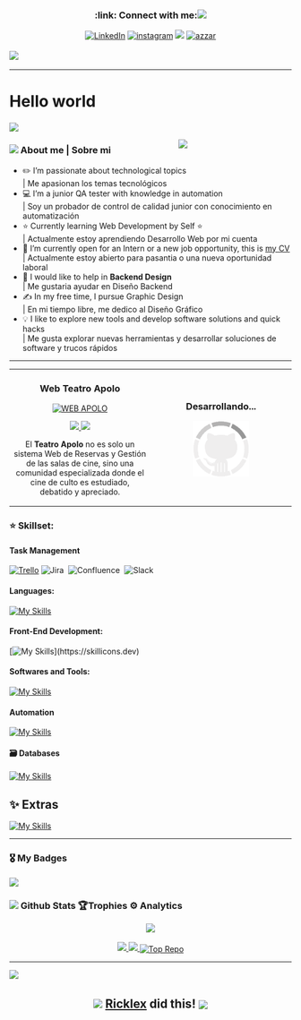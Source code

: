 <h3 align="center"> :link: Connect with me:<img src="https://media.giphy.com/media/hvRJCLFzcasrR4ia7z/giphy.gif" width="35"></h3>

<p align = "center">
<a href="https://www.linkedin.com/in/rick4lex/" target="_blank"><img src="https://img.shields.io/badge/LinkedIn-0077B5?style=for-the-badge&logo=linkedin&logoColor=white" alt="LinkedIn"></a>
<a href="https://www.instagram.com/_cfbrand/" target="_blank"> <img src=https://img.shields.io/badge/instagram-%ff5851db.svg?color=C13584&style=for-the-badge&logo=instagram&logoColor=white alt=instagram style="margin-bottom: 5px;" /></a>
<a href="mailto:cfb.dig@gmail.com"><img src="https://img.shields.io/badge/Gmail-D14836?style=for-the-badge&logo=gmail&logoColor=white"/></a>
<a href="https://wa.me/+573157513325" target="blank"><img src="https://img.shields.io/badge/whatsapp-4B7F1.svg?style=for-the-badge&logo=whatsapp&logoColor=white"
alt="azzar" ></a>  
  </p>

<img src="https://res.cloudinary.com/dyeppbrfl/image/upload/v1732003283/JPG_sEPT_banner_dila8f.jpg">


<hr/>

# Hello world 
<p align="left">
  <a href="https://github.com/DenverCoder1/readme-typing-svg">
    <img src="https://readme-typing-svg.herokuapp.com?font=Time+New+Roman&color=red&size=25&center=true&vCenter=true&width=700&height=100&lines=Hey%2C+I+am+Ricklex;Welcome+to+My+GitHub+Profile,;I+am+Tester,;Manual+and+Automated+Tests,;UX/UI+Fundamentals,;Design+Test+Cases,;QA+Lead,;Music+and+Programming+Lover,;Active+Learner/Researcher,;Love+to+learn+new+stuffs..<3" align="center">
  </a>
</p>
<div>
  <img align="right" width="40%" src="https://res.cloudinary.com/dyeppbrfl/image/upload/v1731995689/export202402021147547250_yxabdo.png">
</div>

### <img src="https://emojis.slackmojis.com/emojis/images/1531849430/4246/blob-sunglasses.gif?1531849430" width="30"/> About me | Sobre mi

- ✏️ I’m passionate about technological topics
<br>     | Me apasionan los temas tecnológicos
- 💻 I’m a junior QA tester with knowledge in automation
<br>     | Soy un probador de control de calidad junior con conocimiento en automatización 
- ⭐ Currently learning Web Development by Self ⭐
<br>     | Actualmente estoy aprendiendo Desarrollo Web por mi cuenta
- 🎥 I’m currently open for an Intern or a new job opportunity, this is [my CV](https://rick4lex.github.io/cv/)
<br>     | Actualmente estoy abierto para pasantia o una nueva oportunidad laboral
- 🤝 I would like to help in **Backend Design**
<br>     | Me gustaria ayudar en Diseño Backend
- ✍️ In my free time, I pursue Graphic Design
<br>     | En mi tiempo libre, me dedico al Diseño Gráfico
- 💡 I like to explore new tools and develop software solutions and quick hacks
<br>     | Me gusta explorar nuevas herramientas y desarrollar soluciones de software y trucos rápidos

<hr/>


<table>
<tr>
<td width="50%">
<h3 align="center">Web Teatro Apolo</h3>
<div align="center">
<a href="/" target="_blank"><img src="https://res.cloudinary.com/dyeppbrfl/image/upload/v1734389602/MINDHUB_BROTHER_BANK_Copy_wytdgu.jpg" width="400" alt="WEB APOLO"></a>
<p>
<a href="https://github.com/Rick4lex/RESERVA-EN-UNA-SALA-DE-CINE.git" target="_blank">
<img src="https://img.shields.io/badge/Repositorio-ff9?style=for-the-badge&logo=github&logoColor=FFFFFF&color=0b5394">
</a>
<a href="/" target="_blank">
<img src="https://img.shields.io/badge/-Flujo-green?style=for-the-badge&color=7761d3">
</a>
</p>
<p>El <strong>Teatro Apolo</strong> no es solo un sistema Web de Reservas y Gestión de las salas de cine, sino una comunidad especializada donde el cine de culto es estudiado, debatido y apreciado.</p>
</div>
                                                                                      
</td>       

<td width="50%">
<h3 align="center">Desarrollando...</h3>
<div align="center">
<a href="/"><img src="https://raw.githubusercontent.com/AhmedFathyDev/AhmedFathyDev/main/GitHub.gif" width="100" alt="Cargando..."></a>
<p>

</p>
<p> <strong></strong> </p>
</div>
                                                                                      
</td>  
</table>         


### :star: Skillset:

#### **Task Management**
<a href="#"><img alt="Trello" src="https://img.shields.io/badge/Trello-0052CC?style=for-the-badge&logo=trello&logoColor=white"></a>
![Jira](https://img.shields.io/badge/jira-%230A0FFF.svg?style=for-the-badge&logo=jira&logoColor=white)&nbsp;
![Confluence](https://img.shields.io/badge/confluence-%23172BF4.svg?style=for-the-badge&logo=confluence&logoColor=white)&nbsp;
![Slack](https://img.shields.io/badge/Slack-4A154B?style=for-the-badge&logo=slack&logoColor=white)&nbsp;

#### **Languages**:
[![My Skills](https://skillicons.dev/icons?i=py)](https://skillicons.dev)
#### **Front-End Development**:
[![My Skills](https://skillicons.dev/icons?i=html,css,javascript,)](https://skillicons.dev)
#### **Softwares and Tools**:
[![My Skills](https://skillicons.dev/icons?i=git,github,vscode,postman,windows)](https://skillicons.dev)
#### **Automation**
[![My Skills](https://skillicons.dev/icons?i=selenium)](https://skillicons.dev)
#### 🗃 **Databases**
[![My Skills](https://skillicons.dev/icons?i=mongodb,postgres)](https://skillicons.dev)

## ✨ Extras
[![My Skills](https://skillicons.dev/icons?i=discord,ai,figma,gmail,obsidian)](https://skillicons.dev)

<hr/>

### 🎖 My Badges
<a href="https://www.acreditta.com/credential/96162d03-a14b-403c-a391-916bb09e4591?utm_source=linkedin_profile&resource_type=badge&resource=96162d03-a14b-403c-a391-916bb09e4591"><img src="https://acreditta-rutas-prod.s3.amazonaws.com/media/public/badge_templates/images/1894_badge_template_100287f6-dcb4-4aee-a225-9806ee419458/original.png" align="center" width = 300px></a>


### <picture> <img src = "https://github.com/7oSkaaa/7oSkaaa/blob/main/Images/Statistics.gif?raw=true" width = 30px>  </picture> Github Stats 🏆Trophies ⚙️ Analytics

<p align="center">
<img src="https://github-profile-trophy.vercel.app/?username=Rick4lex&theme=discord&no-frame=false&no-bg=false&margin-w=4"/>
</p>
    
<p align="center">
<a href="https://github.com/Rick4lex">
  <img height="155em" src="https://github-readme-stats-eight-theta.vercel.app/api?username=Rick4lex&show_icons=true&theme=algolia&include_all_commits=true&count_private=true"/>
  <img height="155em" src="https://github-readme-stats-eight-theta.vercel.app/api/top-langs/?username=Rick4lex&layout=compact&langs_count=8&theme=algolia"/>
  <img align="center" src="https://github-contributor-stats.vercel.app/api?username=Rick4lex&limit=3&theme=nightowl&show_owner=true&combine_all_yearly_contributions=true" alt="Top Repo" />
  
</a>
</p>


---
<img src="https://user-images.githubusercontent.com/73097560/115834477-dbab4500-a447-11eb-908a-139a6edaec5c.gif">

<div align='center'>

## <img src="https://media2.giphy.com/media/QssGEmpkyEOhBCb7e1/giphy.gif?cid=ecf05e47a0n3gi1bfqntqmob8g9aid1oyj2wr3ds3mg700bl&rid=giphy.gif" width ="25"><b> [Ricklex](https://github.com/Rick4lex) did this! </b><picture><img src = "https://github.com/7oSkaaa/7oSkaaa/blob/main/Images/about_me.gif?raw=true" align="center" width = 50px></picture>

</div>


<!--
**Rick4lex/Rick4lex** is a ✨ _special_ ✨ repository because its `README.md` (this file) appears on your GitHub profile.

Here are some ideas to get you started:
* [![Typing SVG](https://readme-typing-svg.herokuapp.com?font=Architects+Daughter&color=7AF79A&size=30&lines=Hey!+It's+Ahmad!;I'm+a+Flutter+Developer...;I'm+also+Machine+Learning+Engineer;And+I'm+a+proud+Pakistani+🇵🇰)](https://git.io/typing-svg)
* <div align=center>
  <img src="https://raw.githubusercontent.com/AhmedFathyDev/AhmedFathyDev/main/GitHub.gif" alt="GitHub Octocat Logo" height="100">
  <p>Loading</p>
</div>
* <summary>
  Projects I am currently working on
</summary>
* <h4> IDE </h4>
<span>
<img src="https://img.shields.io/badge/Android_Studio-3DDC84?style=for-the-badge&logo=android-studio&logoColor=white">
<img src="https://img.shields.io/badge/Visual_Studio_Code-0078D4?style=for-the-badge&logo=visual%20studio%20code&logoColor=white">
* ### ✍️Random Dev Quote
![](https://quotes-github-readme.vercel.app/api?type=horizontal&theme=merko)
* <div align="center" width="100"> <img src="https://capsule-render.vercel.app/api color=0:1408d0,50:0860d0,100:08c4d0&height=100&section=footer&fontSize=30&type=waving&fontColor=fefefe" alt="footer" /> </div> --footer
* ![footer](https://github.com/GovindSingh9447/GovindSingh9447/blob/main/WEBP/footer.webp)
+ <p align="center">
  <img height="150" width="150" src="https://github.com/GovindSingh9447/GovindSingh9447/blob/main/WEBP/left.webp">
  <img align="center" src="https://github-readme-streak-stats.herokuapp.com/?user=Govindsingh9447&theme=dark&hide_border=true"/>
  <img height="150" width="150" src="https://github.com/GovindSingh9447/GovindSingh9447/blob/main/WEBP/right.webp">
</p>
* <img align="center" src = "https://media0.giphy.com/media/KDDpcKigbfFpnejZs6/giphy.gif?cid=ecf05e47oy6f4zjs8g1qoiystc56cu7r9tb8a1fe76e05oty&rid=giphy.gif" width=210px >

<br />

[![ReadMe Card](https://github-readme-stats.vercel.app/api/pin/?username=ApurvShah007&repo=Algorithmic-Trading)](https://github.com/ApurvShah007/Algorithmic_trading)
[![ReadMe Card](https://github-readme-stats.vercel.app/api/pin/?username=Apurvshah007&repo=portfolio-optimizer)](https://github.com/ApurvShah007/portfolio-optimizer)
[![ReadMe Card](https://github-readme-stats.vercel.app/api/pin/?username=ChiragJhawar&repo=ProjectReward)](https://github.com/ChiragJhawar/ProjectReward)
[![ReadMe Card](https://github-readme-stats.vercel.app/api/pin/?username=stocksmith&repo=ml-research)](https://github.com/stocksmith/ml-research)

<br />

- 🔭 I’m currently working on ...
- 🌱 I’m currently learning ...
- 👯 I’m looking to collaborate on ...
- 🤔 I’m looking for help with ...
- 💬 Ask me about ...
- 📫 How to reach me: ...
- 😄 Pronouns: ...
- ⚡ Fun fact: ...
-->

